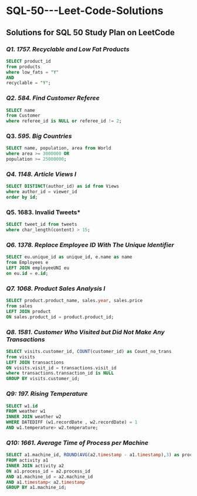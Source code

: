 # SQL-50---Leet-Code-Solutions
## Solutions for SQL 50 Study Plan on LeetCode
### *Q1. 1757. Recyclable and Low Fat Products*
```sql
SELECT product_id 
from products
where low_fats = "Y"
AND
recyclable = "Y";
```
### *Q2. 584. Find Customer Referee*
```sql
SELECT name
from Customer
where referee_id is NULL or referee_id != 2;
```
### Q3. *595. Big Countries*
```sql
SELECT name, population, area from World
where area >= 3000000 OR
population >= 25000000;
```
### *Q4. 1148. Article Views I*
```sql
SELECT DISTINCT(author_id) as id from Views
where author_id = viewer_id
order by id;
```
### Q5. 1683. Invalid Tweets*
``` sql
SELECT tweet_id from tweets
where char_length(content) > 15;
```
### *Q6. 1378. Replace Employee ID With The Unique Identifier*
```sql
SELECT eu.unique_id as unique_id, e.name as name
from Employees e
LEFT JOIN employeeUNI eu
on eu.id = e.id;
```
### *Q7. 1068. Product Sales Analysis I*
```sql
SELECT product.product_name, sales.year, sales.price 
from sales
LEFT JOIN product
ON sales.product_id = product.product_id;
```
### *Q8. 1581. Customer Who Visited but Did Not Make Any Transactions*
```sql
SELECT visits.customer_id, COUNT(customer_id) as Count_no_trans
from visits
LEFT JOIN transactions
ON visits.visit_id = transactions.visit_id
where transactions.transaction_id is NULL
GROUP BY visits.customer_id;
```
### *Q9: 197. Rising Temperature*
``` sql
SELECT w1.id
FROM weather w1
INNER JOIN weather w2
WHERE DATEDIFF (w1.recordDate , w2.recordDate) = 1
AND w1.temperature> w2.temperature;
```
### *Q10: 1661. Average Time of Process per Machine*
```sql
SELECT a1.machine_id, ROUND(AVG(a2.timestamp - a1.timestamp),3) as processing_time
FROM activity a1
INNER JOIN activity a2
ON a1.process_id = a2.process_id
AND a1.machine_id = a2.machine_id
AND a1.timestamp< a2.timestamp
GROUP BY a1.machine_id;
```


















